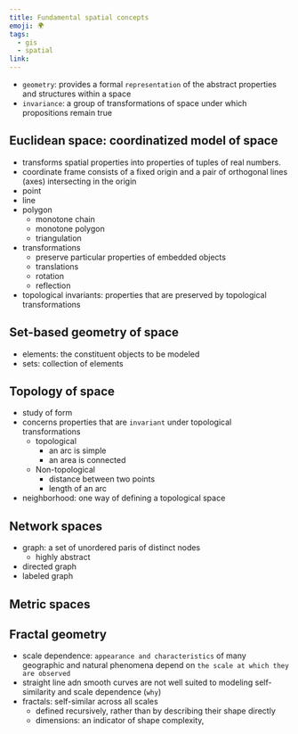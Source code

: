 ```yaml
---
title: Fundamental spatial concepts
emoji: 🌍
tags:
  - gis
  - spatial
link:
---
```


- `geometry`: provides a formal `representation` of the abstract properties and structures within a space
- `invariance`: a group of transformations of space under which propositions remain true

## Euclidean space: coordinatized model of space

- transforms spatial properties into properties of tuples of real numbers.
- coordinate frame consists of a fixed origin and a pair of orthogonal lines (axes) intersecting in the origin
- point
- line
- polygon
  - monotone chain
  - monotone polygon
  - triangulation
- transformations
  - preserve particular properties of embedded objects
  - translations
  - rotation
  - reflection
- topological invariants: properties that are preserved by topological transformations

## Set-based geometry of space

- elements: the constituent objects to be modeled
- sets: collection of elements

## Topology of space

- study of form
- concerns properties that are `invariant` under topological transformations
  - topological
    - an arc is simple
    - an area is connected
  - Non-topological
    - distance between two points
    - length of an arc
- neighborhood: one way of defining a topological space

## Network spaces

- graph: a set of unordered paris of distinct nodes
  - highly abstract
- directed graph
- labeled graph

## Metric spaces

## Fractal geometry

- scale dependence: `appearance and characteristics` of many geographic and natural phenomena depend on `the scale at which they are observed`
- straight line adn smooth curves are not well suited to modeling self-similarity and scale dependence (`why`)
- fractals: self-similar across all scales
  - defined recursively, rather than by describing their shape directly
  - dimensions: an indicator of shape complexity,
